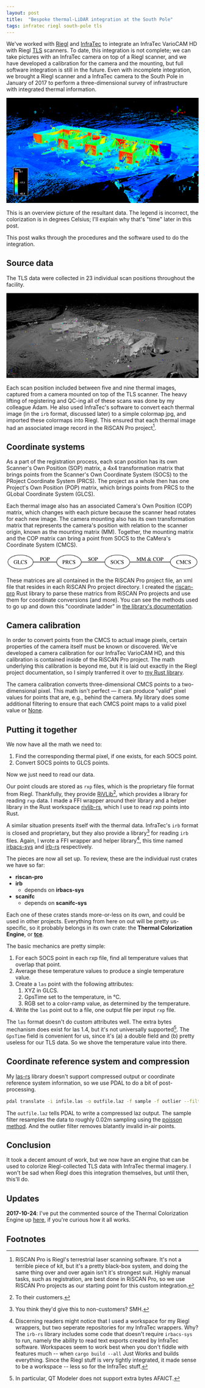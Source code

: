 ```yaml
---
layout: post
title:  "Bespoke thermal-LiDAR integration at the South Pole"
tags: infratec riegl south-pole tls
---
```


We've worked with [Riegl](http://www.riegl.com/) and [InfraTec](http://www.infratec.eu/) to integrate an InfraTec VarioCAM HD with Riegl [TLS](https://en.wikipedia.org/wiki/Lidar#Terrestrial_lidar) scanners.
To date, this integration is not complete; we can take pictures with an InfraTec camera on top of a Riegl scanner, and we have developed a calibration for the camera and the mounting, but full software integration is still in the future.
Even with incomplete integration, we brought a Riegl scanner and a InfraTec camera to the South Pole in January of 2017 to perform a three-dimensional survey of infrastructure with integrated thermal information.

![2017-01-SouthPole overview image](/img/2017-01-SouthPole-overview.png)

This is an overview picture of the resultant data.
The legend is incorrect, the colorization is in degrees Celsius; I'll explain why that's "time" later in this post.

This post walks through the procedures and the software used to do the integration.

## Source data

The TLS data were collected in 23 individual scan positions throughout the facility.

![2017-01-SouthPole scan positions](/img/2017-01-SouthPole-scan-positions.jpg)

Each scan position included between five and nine thermal images, captured from a camera mounted on top of the TLS scanner.
The heavy lifting of registering and QC-ing all of these scans was done by my colleague Adam.
He also used InfraTec's software to convert each thermal image (in the `irb` format, discussed later) to a simple colormap jpg, and imported these colormaps into Riegl.
This ensured that each thermal image had an associated image record in the RiSCAN Pro project[^1].

## Coordinate systems

As a part of the registration process, each scan position has its own Scanner's Own Position (SOP) matrix, a 4x4 transformation matrix that brings points from the Scanner's Own Coordinate System (SOCS) to the PRoject Coordinate System (PRCS).
The project as a whole then has one Project's Own Position (POP) matrix, which brings points from PRCS to the GLobal Coordinate System (GLCS).

Each thermal image also has an associated Camera's Own Position (COP) matrix, which changes with each picture because the scanner head rotates for each new image.
The camera mounting also has its own transformation matrix that represents the camera's position with relation to the scanner origin, known as the mounting matrix (MM).
Together, the mounting matrix and the COP matrix can bring a point from SOCS to the CaMera's Coordinate System (CMCS).

![Riegl coordinate systems](/img/riegl-coordinate-systems.png)

These matrices are all contained in the the RiSCAN Pro project file, an xml file that resides in each RiSCAN Pro project directory.
I created the [riscan-pro](https://github.com/gadomski/riscan-pro) Rust library to parse these matrics from RiSCAN Pro projects and use them for coordinate conversions (and more).
You can see the methods used to go up and down this "coordinate ladder" in [the library's documentation](https://docs.rs/riscan-pro/0.2.1/riscan_pro/struct.Point.html).

## Camera calibration

In order to convert points from the CMCS to actual image pixels, certain properties of the camera itself must be known or discovered.
We've developed a camera calibration for our InfraTec VarioCAM HD, and this calibration is contained inside of the RiSCAN Pro project.
The math underlying this calibration is beyond me, but it is laid out exactly in the Riegl project documentation, so I simply tranferred it over to [my Rust library](https://docs.rs/riscan-pro/0.2.1/src/riscan_pro/camera_calibration.rs.html#70-105).

The camera calibration converts three-dimensional CMCS points to a two-dimensional pixel.
This math isn't perfect &mdash; it can produce "valid" pixel values for points that are, e.g., behind the camera.
My library does some additional filtering to ensure that each CMCS point maps to a valid pixel value or [None](https://doc.rust-lang.org/std/option/).

## Putting it together

We now have all the math we need to:

1. Find the corresponding thermal pixel, if one exists, for each SOCS point.
2. Convert SOCS points to GLCS points.

Now we just need to read our data.

Our point clouds are stored as `rxp` files, which is the proprietary file format from Riegl.
Thankfully, they provide [RiVLib](http://www.riegl.com/index.php?id=224)[^2], which provides a library for reading `rxp` data.
I made a FFI wrapper around their library and a helper library in the Rust workspace [rivlib-rs](https://github.com/gadomski/rivlib-rs), which I use to read rxp points into Rust.

A similar situation presents itself with the thermal data.
InfraTec's `irb` format is closed and proprietary, but they also provide a library[^3] for reading `irb` files.
Again, I wrote a FFI wrapper and helper library[^4], this time named [irbacs-sys](https://github.com/gadomski/irbacs-sys) and [irb-rs](https://github.com/gadomski/irb-rs) respectively.

The pieces are now all set up.
To review, these are the individual rust crates we have so far:

- **riscan-pro**
- **irb**
    - depends on **irbacs-sys**
- **scanifc**
    - depends on **scanifc-sys**

Each one of these crates stands more-or-less on its own, and could be used in other projects.
Everything from here on out will be pretty us-specific, so it probably belongs in its own crate: the **Thermal Colorization Engine**, or [**tce**](https://github.com/gadomski/tce).

The basic mechanics are pretty simple:

1. For each SOCS point in each rxp file, find all temperature values that overlap that point.
2. Average these temperature values to produce a single temperature value.
3. Create a `las` point with the following attributes:
    1. XYZ in GLCS.
    2. GpsTime set to the temperature, in °C.
    3. RGB set to a color-ramp value, as determined by the temperature.
4. Write the `las` point out to a file, one output file per input `rxp` file.

The `las` format doesn't do custom attributes well.
The extra bytes mechanism does exist for las 1.4, but it's not universally supported[^5].
The `GpsTime` field is convenient for us, since it's (a) a double field and (b) pretty useless for our TLS data.
So we shove the temperature value into there.

## Coordinate reference system and compression

My [las-rs](https://github.com/gadomski/las-rs) library doesn't support compressed output or coordinate reference system information, so we use PDAL to do a bit of post-processing.

```bash
pdal translate -i infile.las -o outfile.laz -f sample -f outlier --filters.sample.radius=0.02 --writers.las.a_srs="EPSG:32761+5773"
```

The `outfile.laz` tells PDAL to write a compressed laz output.
The sample filter resamples the data to roughly 0.02m sampling using the [poisson method](https://www.pdal.io/stages/filters.sample.html).
And the outlier filter removes blatantly invalid in-air points.

## Conclusion

It took a decent amount of work, but we now have an engine that can be used to colorize Riegl-collected TLS data with InfraTec thermal imagery.
I won't be sad when Riegl does this integration themselves, but until then, this'll do.

## Updates

**2017-10-24**: I've put the commented source of the Thermal Colorization Engine up [here](http://www.gadom.ski/tce/), if you're curious how it all works.

## Footnotes

[^1]: RiSCAN Pro is Riegl's terrestrial laser scanning software. It's not a terrible piece of kit, but it's a pretty black-box system, and doing the same thing over and over again isn't it's strongest suit. Highly manual tasks, such as registration, are best done in RiSCAN Pro, so we use RiSCAN Pro projects as our starting point for this custom integration.
[^2]: To their customers.
[^3]: You think they'd give this to non-customers? SMH.
[^4]: Discerning readers might notice that I used a workspace for my Riegl wrappers, but two seperate repositories for my InfraTec wrappers. Why? The `irb-rs` library includes some code that doesn't require `irbacs-sys` to run, namely the ability to read text exports created by InfraTec software. Workspaces seem to work best when you don't fiddle with features much -- when `cargo build --all` Just Works and builds everything. Since the Riegl stuff is very tightly integrated, it made sense to be a workspace -- less so for the InfraTec stuff.
[^5]: In particular, QT Modeler does not support extra bytes AFAICT.
